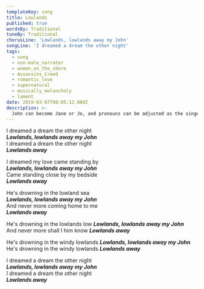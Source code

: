 ```yaml
---
templateKey: song
title: Lowlands
published: true
wordsBy: Traditional
tuneBy: Traditional
chorusLine: 'Lowlands, lowlands away my John'
songLine: 'I dreamed a dream the other night'
tags:
  - song
  - non-male_narrator
  - women_on_the_shore
  - Assassins_Creed
  - romantic_love
  - supernatural
  - musically_melancholy
  - lament
date: 2019-03-07T08:05:12.000Z
description: >-
  John can become Jane or Jo, and pronouns can be adjusted as the singer sees fit.
---
```


I dreamed a dream the other night\
***Lowlands, lowlands away my John***\
I dreamed a dream the other night\
***Lowlands away***

I dreamed my love came standing by\
***Lowlands, lowlands away my John***\
Came standing close by my bedside\
***Lowlands away***

He's drowning in the lowland sea\
***Lowlands, lowlands away my John***\
And never more coming home to me\
***Lowlands away***

He's drowning in the lowlands low
***Lowlands, lowlands away my John***\
And never more shall I him know
***Lowlands away***

He's drowning in the windy lowlands
***Lowlands, lowlands away my John***\
He's drowning in the windy lowlands
***Lowlands away***

I dreamed a dream the other night\
***Lowlands, lowlands away my John***\
I dreamed a dream the other night\
***Lowlands away***
